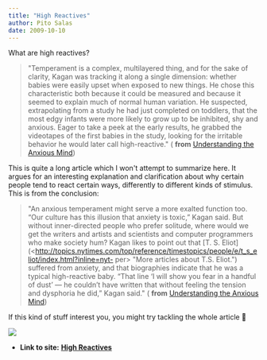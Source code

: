 ```yaml
---
title: "High Reactives"
author: Pito Salas
date: 2009-10-10
---
```




What are high reactives?

> "Temperament is a complex, multilayered thing, and for the sake of clarity,
> Kagan was tracking it along a single dimension: whether babies were easily
> upset when exposed to new things. He chose this characteristic both because
> it could be measured and because it seemed to explain much of normal human
> variation. He suspected, extrapolating from a study he had just completed on
> toddlers, that the most edgy infants were more likely to grow up to be
> inhibited, shy and anxious. Eager to take a peek at the early results, he
> grabbed the videotapes of the first babies in the study, looking for the
> irritable behavior he would later call high-reactive." ( **from**
> [Understanding the Anxious
> Mind](<http://www.nytimes.com/2009/10/04/magazine/04anxiety-t.html?em=&pagewanted=all>))

This is quite a long article which I won't attempt to summarize here. It
argues for an interesting explanation and clarification about why certain
people tend to react certain ways, differently to different kinds of stimulus.
This is from the conclusion:

> "An anxious temperament might serve a more exalted function too. “Our
> culture has this illusion that anxiety is toxic,” Kagan said. But without
> inner-directed people who prefer solitude, where would we get the writers
> and artists and scientists and computer programmers who make society hum?
> Kagan likes to point out that [T. S.
> Eliot](<http://topics.nytimes.com/top/reference/timestopics/people/e/t_s_eliot/index.html?inline=nyt-
> per> "More articles about T.S. Eliot.") suffered from anxiety, and that
> biographies indicate that he was a typical high-reactive baby. “That line ‘I
> will show you fear in a handful of dust’ — he couldn’t have written that
> without feeling the tension and dysphoria he did,” Kagan said." ( **from**
> [Understanding the Anxious
> Mind](<http://www.nytimes.com/2009/10/04/magazine/04anxiety-t.html?em=&pagewanted=all>))

If this kind of stuff interest you, you might try tackling the whole article 🙂

![](https://i0.wp.com/img.zemanta.com/pixy.gif?w=584)


* **Link to site:** **[High Reactives](None)**
